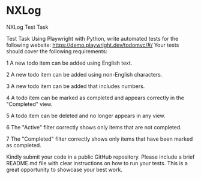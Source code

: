 # NXLog
NXLog Test Task

Test Task
Using Playwright with Python, write automated tests for the following website:
https://demo.playwright.dev/todomvc/#/
Your tests should cover the following requirements:

1 A new todo item can be added using English text.

2 A new todo item can be added using non-English characters.

3 A new todo item can be added that includes numbers.

4 A todo item can be marked as completed and appears correctly in the "Completed"
view.

5 A todo item can be deleted and no longer appears in any view.

6 The "Active" filter correctly shows only items that are not completed.

7 The "Completed" filter correctly shows only items that have been marked as completed.

Kindly submit your code in a public GitHub repository. Please include a brief README.md file
with clear instructions on how to run your tests. This is a great opportunity to showcase your
best work.

